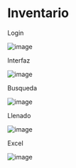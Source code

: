 # Inventario
Login

![image](https://user-images.githubusercontent.com/19364556/205117581-6fac35b2-37b1-4429-82bf-7a68d5b4fec7.png)

Interfaz

![image](https://user-images.githubusercontent.com/19364556/205117641-5e44a8f2-dc5c-428a-a20f-1804fca16eb9.png)

Busqueda

![image](https://user-images.githubusercontent.com/19364556/205118475-28d1cbc1-7ebf-4b66-bf06-0ad38b13c3f6.png)

Llenado

![image](https://user-images.githubusercontent.com/19364556/205117861-915c7eaf-2fcb-4d37-8b11-cdc806458af7.png)

Excel

![image](https://user-images.githubusercontent.com/19364556/205118108-3af426c5-1dfe-4330-9d96-ebab7a623514.png)

